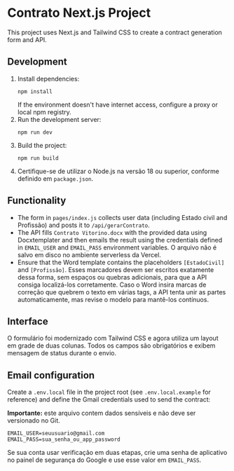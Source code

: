 # Contrato Next.js Project

This project uses Next.js and Tailwind CSS to create a contract generation form and API.

## Development

1. Install dependencies:
   ```
   npm install
   ```
   If the environment doesn't have internet access, configure a proxy or local npm registry.
2. Run the development server:
   ```
   npm run dev
   ```
3. Build the project:
   ```
   npm run build
   ```
4. Certifique-se de utilizar o Node.js na versão 18 ou superior, conforme definido em `package.json`.

## Functionality

- The form in `pages/index.js` collects user data (including Estado civil and Profissão) and posts it to `/api/gerarContrato`.
- The API fills `Contrato Vitorino.docx` with the provided data using Docxtemplater and then emails the result using the credentials defined in `EMAIL_USER` and `EMAIL_PASS` environment variables. O arquivo não é salvo em disco no ambiente serverless da Vercel.
- Ensure that the Word template contains the placeholders `[EstadoCivil]` and `[Profissão]`.
  Esses marcadores devem ser escritos exatamente dessa forma, sem espaços ou
  quebras adicionais, para que a API consiga localizá-los corretamente. Caso o Word insira marcas de correção que quebrem o texto em várias tags, a API tenta unir as partes automaticamente, mas revise o modelo para mantê-los contínuos.

## Interface

O formulário foi modernizado com Tailwind CSS e agora utiliza um layout em grade de duas colunas. Todos os campos são obrigatórios e exibem mensagem de status durante o envio.

## Email configuration

Create a `.env.local` file in the project root (see `.env.local.example` for reference) and define the Gmail credentials used to send the contract:

**Importante:** este arquivo contem dados sensíveis e não deve ser versionado no Git.

```
EMAIL_USER=seuusuario@gmail.com
EMAIL_PASS=sua_senha_ou_app_password
```

Se sua conta usar verificação em duas etapas, crie uma senha de aplicativo no painel de segurança do Google e use esse valor em `EMAIL_PASS`.
